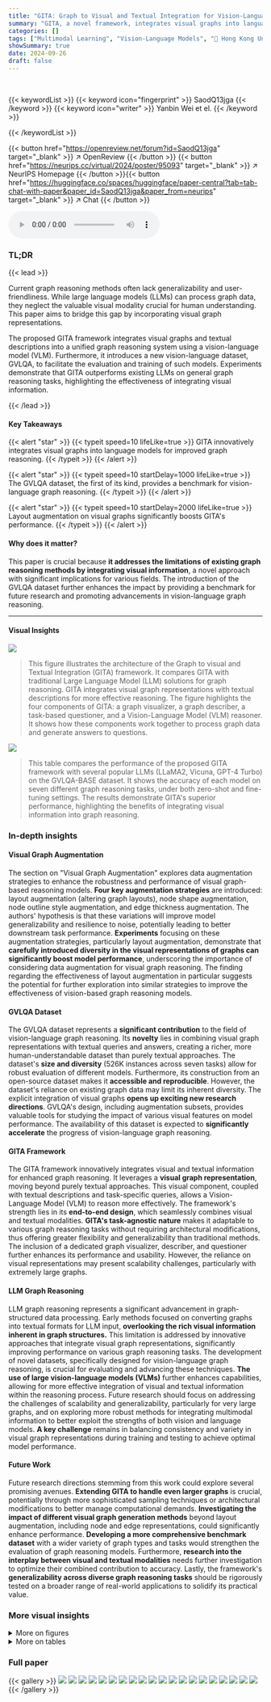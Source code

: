 ```yaml
---
title: "GITA: Graph to Visual and Textual Integration for Vision-Language Graph Reasoning"
summary: "GITA, a novel framework, integrates visual graphs into language models for superior vision-language graph reasoning, outperforming existing LLMs and introducing the first vision-language dataset, GVLQ..."
categories: []
tags: ["Multimodal Learning", "Vision-Language Models", "🏢 Hong Kong University of Science and Technology",]
showSummary: true
date: 2024-09-26
draft: false
---
```


<br>

{{< keywordList >}}
{{< keyword icon="fingerprint" >}} SaodQ13jga {{< /keyword >}}
{{< keyword icon="writer" >}} Yanbin Wei et el. {{< /keyword >}}
 
{{< /keywordList >}}

{{< button href="https://openreview.net/forum?id=SaodQ13jga" target="_blank" >}}
↗ OpenReview
{{< /button >}}
{{< button href="https://neurips.cc/virtual/2024/poster/95093" target="_blank" >}}
↗ NeurIPS Homepage
{{< /button >}}{{< button href="https://huggingface.co/spaces/huggingface/paper-central?tab=tab-chat-with-paper&paper_id=SaodQ13jga&paper_from=neurips" target="_blank" >}}
↗ Chat
{{< /button >}}



<audio controls>
    <source src="https://ai-paper-reviewer.com/SaodQ13jga/podcast.wav" type="audio/wav">
    Your browser does not support the audio element.
</audio>


### TL;DR


{{< lead >}}

Current graph reasoning methods often lack generalizability and user-friendliness. While large language models (LLMs) can process graph data, they neglect the valuable visual modality crucial for human understanding.  This paper aims to bridge this gap by incorporating visual graph representations.

The proposed GITA framework integrates visual graphs and textual descriptions into a unified graph reasoning system using a vision-language model (VLM).  Furthermore, it introduces a new vision-language dataset, GVLQA, to facilitate the evaluation and training of such models.  Experiments demonstrate that GITA outperforms existing LLMs on general graph reasoning tasks, highlighting the effectiveness of integrating visual information.

{{< /lead >}}


#### Key Takeaways

{{< alert "star" >}}
{{< typeit speed=10 lifeLike=true >}} GITA innovatively integrates visual graphs into language models for improved graph reasoning. {{< /typeit >}}
{{< /alert >}}

{{< alert "star" >}}
{{< typeit speed=10 startDelay=1000 lifeLike=true >}} The GVLQA dataset, the first of its kind, provides a benchmark for vision-language graph reasoning. {{< /typeit >}}
{{< /alert >}}

{{< alert "star" >}}
{{< typeit speed=10 startDelay=2000 lifeLike=true >}} Layout augmentation on visual graphs significantly boosts GITA's performance. {{< /typeit >}}
{{< /alert >}}

#### Why does it matter?
This paper is crucial because **it addresses the limitations of existing graph reasoning methods by integrating visual information**, a novel approach with significant implications for various fields.  The introduction of the GVLQA dataset further enhances the impact by providing a benchmark for future research and promoting advancements in vision-language graph reasoning.

------
#### Visual Insights



![](https://ai-paper-reviewer.com/SaodQ13jga/figures_3_1.jpg)

> This figure illustrates the architecture of the Graph to visual and Textual Integration (GITA) framework. It compares GITA with traditional Large Language Model (LLM) solutions for graph reasoning. GITA integrates visual graph representations with textual descriptions for more effective reasoning. The figure highlights the four components of GITA: a graph visualizer, a graph describer, a task-based questioner, and a Vision-Language Model (VLM) reasoner.  It shows how these components work together to process graph data and generate answers to questions.





![](https://ai-paper-reviewer.com/SaodQ13jga/tables_6_1.jpg)

> This table compares the performance of the proposed GITA framework with several popular LLMs (LLaMA2, Vicuna, GPT-4 Turbo) on the GVLQA-BASE dataset.  It shows the accuracy of each model on seven different graph reasoning tasks, under both zero-shot and fine-tuning settings.  The results demonstrate GITA's superior performance, highlighting the benefits of integrating visual information into graph reasoning.





### In-depth insights


#### Visual Graph Augmentation
The section on "Visual Graph Augmentation" explores data augmentation strategies to enhance the robustness and performance of visual graph-based reasoning models.  **Four key augmentation strategies** are introduced: layout augmentation (altering graph layouts), node shape augmentation, node outline style augmentation, and edge thickness augmentation.  The authors' hypothesis is that these variations will improve model generalizability and resilience to noise, potentially leading to better downstream task performance.  **Experiments** focusing on these augmentation strategies, particularly layout augmentation, demonstrate that **carefully introduced diversity in the visual representations of graphs can significantly boost model performance**, underscoring the importance of considering data augmentation for visual graph reasoning.  The finding regarding the effectiveness of layout augmentation in particular suggests the potential for further exploration into similar strategies to improve the effectiveness of vision-based graph reasoning models.

#### GVLQA Dataset
The GVLQA dataset represents a **significant contribution** to the field of vision-language graph reasoning.  Its **novelty** lies in combining visual graph representations with textual queries and answers, creating a richer, more human-understandable dataset than purely textual approaches.  The dataset's **size and diversity** (526K instances across seven tasks) allow for robust evaluation of different models.  Furthermore, its construction from an open-source dataset makes it **accessible and reproducible**.  However, the dataset's reliance on existing graph data may limit its inherent diversity.  The explicit integration of visual graphs **opens up exciting new research directions**. GVLQA's design, including augmentation subsets, provides valuable tools for studying the impact of various visual features on model performance.  The availability of this dataset is expected to **significantly accelerate** the progress of vision-language graph reasoning.

#### GITA Framework
The GITA framework innovatively integrates visual and textual information for enhanced graph reasoning.  It leverages a **visual graph representation**, moving beyond purely textual approaches.  This visual component, coupled with textual descriptions and task-specific queries, allows a Vision-Language Model (VLM) to reason more effectively.  The framework's strength lies in its **end-to-end design**, which seamlessly combines visual and textual modalities.  **GITA's task-agnostic nature** makes it adaptable to various graph reasoning tasks without requiring architectural modifications, thus offering greater flexibility and generalizability than traditional methods.  The inclusion of a dedicated graph visualizer, describer, and questioner further enhances its performance and usability.  However, the reliance on visual representations may present scalability challenges, particularly with extremely large graphs.

#### LLM Graph Reasoning
LLM graph reasoning represents a significant advancement in graph-structured data processing.  Early methods focused on converting graphs into textual formats for LLM input, **overlooking the rich visual information inherent in graph structures.**  This limitation is addressed by innovative approaches that integrate visual graph representations, significantly improving performance on various graph reasoning tasks.  The development of novel datasets, specifically designed for vision-language graph reasoning, is crucial for evaluating and advancing these techniques.  **The use of large vision-language models (VLMs)** further enhances capabilities, allowing for more effective integration of visual and textual information within the reasoning process.  Future research should focus on addressing the challenges of scalability and generalizability, particularly for very large graphs, and on exploring more robust methods for integrating multimodal information to better exploit the strengths of both vision and language models.  **A key challenge** remains in balancing consistency and variety in visual graph representations during training and testing to achieve optimal model performance.

#### Future Work
Future research directions stemming from this work could explore several promising avenues.  **Extending GITA to handle even larger graphs** is crucial, potentially through more sophisticated sampling techniques or architectural modifications to better manage computational demands.  **Investigating the impact of different visual graph generation methods** beyond layout augmentation, including node and edge representations, could significantly enhance performance.  **Developing a more comprehensive benchmark dataset** with a wider variety of graph types and tasks would strengthen the evaluation of graph reasoning models.  Furthermore, **research into the interplay between visual and textual modalities** needs further investigation to optimize their combined contribution to accuracy. Lastly, the framework's **generalizability across diverse graph reasoning tasks** should be rigorously tested on a broader range of real-world applications to solidify its practical value.


### More visual insights

<details>
<summary>More on figures
</summary>


![](https://ai-paper-reviewer.com/SaodQ13jga/figures_9_1.jpg)

> This figure illustrates the architecture of the Graph to visual and Textual Integration (GITA) framework, highlighting its four main components: a graph visualizer, a graph describer, a task-based questioner, and a Vision-Language Model (VLM).  It contrasts GITA's approach of incorporating visual graph information with traditional Large Language Model (LLM) solutions which rely solely on textual representations of the graph. The figure showcases how GITA integrates visual and textual information to perform vision-language graph reasoning tasks more effectively.


![](https://ai-paper-reviewer.com/SaodQ13jga/figures_16_1.jpg)

> The figure illustrates the architecture of the Graph to visual and Textual Integration (GITA) framework, which incorporates visual graphs into general graph reasoning.  It shows four key components: a graph visualizer (V), a graph describer (D), a task-based questioner (Q), and a Vision-Language Model (VLM) reasoner (R). The visualizer converts the graph structure into a visual image. The describer generates textual descriptions of the graph. The questioner integrates descriptions and task requirements into prompt instructions.  The VLM reasoner processes the visual and textual information to perform the reasoning task. The figure also compares GITA's architecture to existing LLM solutions, highlighting GITA's innovative approach of integrating visual information into graph reasoning.


![](https://ai-paper-reviewer.com/SaodQ13jga/figures_17_1.jpg)

> This figure illustrates the architecture of the Graph to visual and Textual Integration (GITA) framework.  It shows the four main components: a graph visualizer, a graph describer, a task-based questioner, and a vision-language model (VLM).  The figure also compares GITA to traditional LLM solutions, highlighting how GITA uniquely integrates visual graph information into the reasoning process.  Data flows through the components, starting with graph structure input, visual graph generation, textual description creation, task query generation, and finally a response from the VLM.


![](https://ai-paper-reviewer.com/SaodQ13jga/figures_18_1.jpg)

> This figure illustrates the architecture of the Graph to visual and Textual Integration (GITA) framework.  It shows the four main components of GITA: a graph visualizer (V), a graph describer (D), a task-based questioner (Q), and a Vision-Language Model (VLM) reasoner (R). The figure also compares GITA to traditional LLM solutions, highlighting how GITA incorporates visual graph information into the reasoning process. The visual graph is generated by the visualizer, and a textual description of the graph is produced by the describer. The questioner takes the textual description and the task requirements and forms a query. Finally, the VLM reasoner uses both the visual graph and the textual query to produce an answer.


![](https://ai-paper-reviewer.com/SaodQ13jga/figures_19_1.jpg)

> This figure illustrates the architecture of the Graph to visual and Textual Integration (GITA) framework, a novel end-to-end framework that systematically integrates visual information into instruction-based graph reasoning.  It compares GITA's architecture to existing Large Language Model (LLM) solutions. The figure highlights four key components of GITA: (1) a graph visualizer for generating visual graphs, (2) a graph describer for generating textual descriptions, (3) a task-based questioner for generating task-specific queries, and (4) a vision-language model (VLM) for conducting graph reasoning using both visual and textual information.  The comparison highlights the integration of visual modality as a key differentiator of GITA from traditional LLM approaches.


![](https://ai-paper-reviewer.com/SaodQ13jga/figures_20_1.jpg)

> This figure illustrates the architecture of the Graph to visual and Textual Integration (GITA) framework, which is proposed in the paper for vision-language graph reasoning. It shows a comparison with traditional Large Language Model (LLM) solutions. GITA consists of four main components: a graph visualizer, a graph describer, a task-based questioner, and a Vision-Language Model (VLM) reasoner. The figure highlights how GITA integrates visual information into the process of graph reasoning, which is not typically considered in traditional LLM solutions.  The figure depicts the flow of information through each component, from the input graph to the final answer.  It provides a visual representation of the framework's design and its key differences from traditional LLMs.


![](https://ai-paper-reviewer.com/SaodQ13jga/figures_20_2.jpg)

> This figure illustrates the architecture of the Graph to visual and Textual Integration (GITA) framework. GITA integrates visual graphs into general graph reasoning by using four main components: a graph visualizer (V), a graph describer (D), a task-based questioner (Q), and a Vision-Language Model (VLM) reasoner (R).  The figure also shows a comparison with traditional LLM solutions, highlighting GITA's innovative approach of incorporating visual information.


![](https://ai-paper-reviewer.com/SaodQ13jga/figures_21_1.jpg)

> This figure illustrates the architecture of the Graph to visual and Textual Integration (GITA) framework.  GITA integrates visual graphs into general graph reasoning by incorporating four components: a graph visualizer (V), a graph describer (D), a task-based questioner (Q), and a Vision-Language Model (VLM) reasoner (R).  The figure contrasts GITA's approach with traditional LLM solutions, highlighting the unique integration of visual information into the graph reasoning process. The figure shows how the visual graph and textual description are combined to answer a question. 


![](https://ai-paper-reviewer.com/SaodQ13jga/figures_21_2.jpg)

> This figure illustrates the architecture of the Graph to visual and Textual Integration (GITA) framework. GITA is a novel framework that integrates visual graphs into general graph reasoning by incorporating four components: 1) a graph visualizer to generate visual graph images, 2) a graph describer to generate textual descriptions of the graph structure, 3) a task-based questioner that organizes the description and task requirements into prompt instructions, and 4) a Vision-Language Model (VLM) to perform vision-language graph reasoning. The figure also compares GITA with traditional LLM solutions, highlighting GITA's unique ability to incorporate visual information into instruction-based graph reasoning.


</details>




<details>
<summary>More on tables
</summary>


![](https://ai-paper-reviewer.com/SaodQ13jga/tables_7_1.jpg)
> This table presents the accuracy of the vision-only GITA-7B model across different subsets of the GVLQA dataset.  Each subset represents a different visual augmentation strategy applied to the graphs (layout, node shape, node outline, and edge thickness). The table shows a significant performance improvement when using layout augmentation, highlighting its importance in vision-based graph reasoning.  The average accuracy across all tasks is shown for each subset, allowing for comparison of the effectiveness of different augmentation strategies.

![](https://ai-paper-reviewer.com/SaodQ13jga/tables_7_2.jpg)
> This table compares the performance of various LLMs (LLaMA2-7B, Vicuna-7B, and GITA-7B) on five real-world datasets for node classification and link prediction tasks.  It shows the accuracy of each model under both zero-shot and fine-tuning settings. The  GITA-7B+ row indicates results when using a checkpoint pre-trained on the Cycle task from the GVLQA-BASE dataset. The table highlights the effectiveness of GITA, particularly when fine-tuned, and showcases improvement through visual graph augmentation.

![](https://ai-paper-reviewer.com/SaodQ13jga/tables_8_1.jpg)
> This table compares the performance of the proposed GITA framework with two dedicated Graph Neural Networks (GNNs), namely GCN and SAGE, on the GVLQA-Base dataset.  The comparison highlights the performance of GITA-7B and GITA-13B across seven graph reasoning tasks: Connectivity, Cycle, Topological Sort, Shortest Path, Maximum Flow, Bipartite Graph Matching, and Hamilton Path. The results showcase GITA's competitive performance against specialized GNNs, demonstrating its ability to tackle various graph reasoning tasks effectively.

![](https://ai-paper-reviewer.com/SaodQ13jga/tables_9_1.jpg)
> This table presents the accuracy and inference time of GCN, SAGE, and GITA-7B models on the ca-HepTh dataset using different subgraph sampling hop numbers (k). It demonstrates the performance of each model with varying subgraph sizes, showing the trade-off between accuracy and computational cost.

![](https://ai-paper-reviewer.com/SaodQ13jga/tables_15_1.jpg)
> This table presents the statistical distribution of samples across different subsets of the GVLQA dataset.  Each subset is named, and the number of samples for each of seven graph reasoning tasks (Connectivity, Cycle, Topological Sort, Shortest Path, Maximum Flow, Bipartite Graph Matching, Hamilton Path) is provided.  The 'Total' column shows the overall number of samples in each subset. The subsets represent different visual augmentation strategies applied to the base dataset.

![](https://ai-paper-reviewer.com/SaodQ13jga/tables_16_1.jpg)
> This table presents the average number of nodes and edges for each of the seven graph reasoning tasks included in the GVLQA dataset.  The tasks are: Connectivity, Cycle, Topological Sort, Shortest Path, Maximum Flow, Bipartite Graph Matching, and Hamilton Path. The data provides insights into the scale and complexity of the graphs used in the dataset for each task.  This is useful context for understanding the difficulty level of the tasks presented to the models.

![](https://ai-paper-reviewer.com/SaodQ13jga/tables_16_2.jpg)
> This table presents the statistics of five real-world datasets used in the paper's experiments, including the number of nodes and edges, the domain of each dataset, and the average degree of the nodes in the graph.  These datasets represent various graph types and are used to evaluate the generalizability of the proposed GITA framework.

![](https://ai-paper-reviewer.com/SaodQ13jga/tables_17_1.jpg)
> This table presents the accuracy comparison results of different models (LLMs and GITA) across various graph reasoning tasks in the GVLQA-BASE dataset, under both zero-shot and fine-tuning settings. It highlights GITA's superior performance compared to baseline LLMs, showing consistent improvement in accuracy across various tasks and model sizes. The observation regarding the performance differences between 7B and 13B models under fine-tuning settings provides insightful discussion regarding the challenges of modality alignment in larger models. 

</details>




### Full paper

{{< gallery >}}
<img src="https://ai-paper-reviewer.com/SaodQ13jga/1.png" class="grid-w50 md:grid-w33 xl:grid-w25" />
<img src="https://ai-paper-reviewer.com/SaodQ13jga/2.png" class="grid-w50 md:grid-w33 xl:grid-w25" />
<img src="https://ai-paper-reviewer.com/SaodQ13jga/3.png" class="grid-w50 md:grid-w33 xl:grid-w25" />
<img src="https://ai-paper-reviewer.com/SaodQ13jga/4.png" class="grid-w50 md:grid-w33 xl:grid-w25" />
<img src="https://ai-paper-reviewer.com/SaodQ13jga/5.png" class="grid-w50 md:grid-w33 xl:grid-w25" />
<img src="https://ai-paper-reviewer.com/SaodQ13jga/6.png" class="grid-w50 md:grid-w33 xl:grid-w25" />
<img src="https://ai-paper-reviewer.com/SaodQ13jga/7.png" class="grid-w50 md:grid-w33 xl:grid-w25" />
<img src="https://ai-paper-reviewer.com/SaodQ13jga/8.png" class="grid-w50 md:grid-w33 xl:grid-w25" />
<img src="https://ai-paper-reviewer.com/SaodQ13jga/9.png" class="grid-w50 md:grid-w33 xl:grid-w25" />
<img src="https://ai-paper-reviewer.com/SaodQ13jga/10.png" class="grid-w50 md:grid-w33 xl:grid-w25" />
<img src="https://ai-paper-reviewer.com/SaodQ13jga/11.png" class="grid-w50 md:grid-w33 xl:grid-w25" />
<img src="https://ai-paper-reviewer.com/SaodQ13jga/12.png" class="grid-w50 md:grid-w33 xl:grid-w25" />
<img src="https://ai-paper-reviewer.com/SaodQ13jga/13.png" class="grid-w50 md:grid-w33 xl:grid-w25" />
<img src="https://ai-paper-reviewer.com/SaodQ13jga/14.png" class="grid-w50 md:grid-w33 xl:grid-w25" />
<img src="https://ai-paper-reviewer.com/SaodQ13jga/15.png" class="grid-w50 md:grid-w33 xl:grid-w25" />
<img src="https://ai-paper-reviewer.com/SaodQ13jga/16.png" class="grid-w50 md:grid-w33 xl:grid-w25" />
<img src="https://ai-paper-reviewer.com/SaodQ13jga/17.png" class="grid-w50 md:grid-w33 xl:grid-w25" />
<img src="https://ai-paper-reviewer.com/SaodQ13jga/18.png" class="grid-w50 md:grid-w33 xl:grid-w25" />
<img src="https://ai-paper-reviewer.com/SaodQ13jga/19.png" class="grid-w50 md:grid-w33 xl:grid-w25" />
<img src="https://ai-paper-reviewer.com/SaodQ13jga/20.png" class="grid-w50 md:grid-w33 xl:grid-w25" />
{{< /gallery >}}